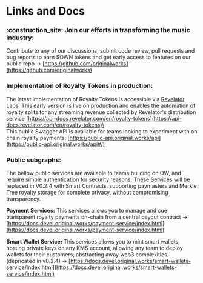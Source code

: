 # Links and Docs

### :construction\_site: Join our efforts in transforming the music industry:&#x20;

Contribute to any of our discussions, submit code review, pull requests and bug reports to earn $OWN tokens and get early access to features on our public repo -> [https://github.com/originalworks](https://github.com/originalworks)

### Implementation of Royalty Tokens in production:&#x20;

The latest implementation of Royalty Tokens is accessible via [Revelator Labs](https://revelator.xyz/). This early version is live on production and enables the automation of royalty splits for any streaming revenue collected by Revelator's distribution service  [https://api-docs.revelator.com/en/royalty-tokens](https://api-docs.revelator.com/en/royalty-tokens)\
\
This public Swagger API is available for teams looking to experiment with on chain royalty payments: [https://public-api.original.works/api](https://public-api.original.works/api#/)

### Public subgraphs:&#x20;

The bellow public services are available to teams building on OW, and require simple authentication for security reasons. These Services will be replaced in V0.2.4 with Smart Contracts, supporting paymasters and Merkle Tree royalty storage for complete privacy, without compromising transparency.

**Payment Services:** This services allows you to manage and cue transparent royalty payments on-chain from a central payout contract ->  [https://docs.devel.original.works/payment-service/index.html](https://docs.devel.original.works/payment-service/index.html)

**Smart Wallet Service:** This services allows you to mint smart wallets, hosting private keys on any KMS account, allowing any team to deploy wallets for their customers, abstracting away web3 complexities. (depricated in v0.2.4) -> [https://docs.devel.original.works/smart-wallets-service/index.html](https://docs.devel.original.works/smart-wallets-service/index.html)

